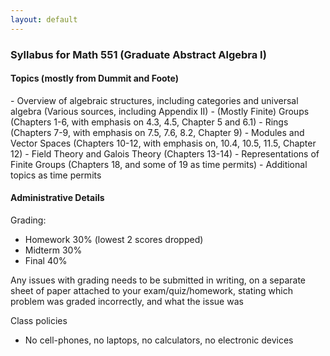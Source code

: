 ```yaml
---
layout: default
---
```



<h3>Syllabus for Math 551 (Graduate Abstract Algebra I) </h3>

<h4>Topics (mostly from Dummit and Foote)</h4>
 - Overview of algebraic structures, including categories and universal algebra (Various sources, including Appendix II)
 - (Mostly Finite) Groups (Chapters 1-6, with emphasis on 4.3, 4.5, Chapter 5 and 6.1)
 - Rings (Chapters 7-9, with emphasis on 7.5, 7.6, 8.2, Chapter 9)
 - Modules and Vector Spaces (Chapters 10-12, with emphasis on, 10.4, 10.5,  11.5, Chapter 12)
 - Field Theory and Galois Theory (Chapters 13-14)
 - Representations of Finite Groups (Chapters 18, and some of 19 as time permits)
 - Additional topics as time permits

<h4>Administrative Details</h4>

Grading:
 - Homework 30% (lowest 2 scores dropped)
 - Midterm 30% 
 - Final 40% 

Any issues with grading needs to be submitted in writing, on a separate
sheet of paper attached to your exam/quiz/homework, stating which problem
was graded incorrectly, and what the issue was 

Class policies
 - No cell-phones, no laptops, no calculators, no electronic devices

